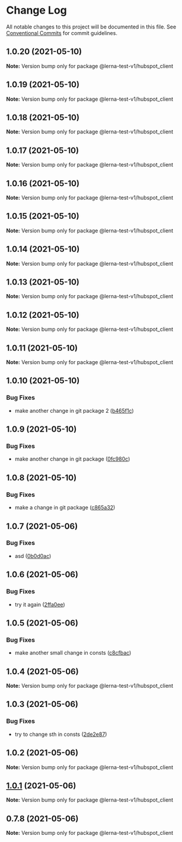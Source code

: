 # Change Log

All notable changes to this project will be documented in this file.
See [Conventional Commits](https://conventionalcommits.org) for commit guidelines.

## 1.0.20 (2021-05-10)

**Note:** Version bump only for package @lerna-test-v1/hubspot_client





## 1.0.19 (2021-05-10)

**Note:** Version bump only for package @lerna-test-v1/hubspot_client





## 1.0.18 (2021-05-10)

**Note:** Version bump only for package @lerna-test-v1/hubspot_client





## 1.0.17 (2021-05-10)

**Note:** Version bump only for package @lerna-test-v1/hubspot_client





## 1.0.16 (2021-05-10)

**Note:** Version bump only for package @lerna-test-v1/hubspot_client





## 1.0.15 (2021-05-10)

**Note:** Version bump only for package @lerna-test-v1/hubspot_client





## 1.0.14 (2021-05-10)

**Note:** Version bump only for package @lerna-test-v1/hubspot_client





## 1.0.13 (2021-05-10)

**Note:** Version bump only for package @lerna-test-v1/hubspot_client





## 1.0.12 (2021-05-10)

**Note:** Version bump only for package @lerna-test-v1/hubspot_client





## 1.0.11 (2021-05-10)

**Note:** Version bump only for package @lerna-test-v1/hubspot_client





## 1.0.10 (2021-05-10)


### Bug Fixes

* make another change in git package 2 ([b465f1c](https://github.com/apify/apify-shared-js/commit/b465f1c490a3e3cb295472871289bbae79f008cc))





## 1.0.9 (2021-05-10)


### Bug Fixes

* make another change in git package ([0fc980c](https://github.com/apify/apify-shared-js/commit/0fc980c5f4a15053d40ef1662add30a04d4bb290))





## 1.0.8 (2021-05-10)


### Bug Fixes

* make a change in git package ([c865a32](https://github.com/apify/apify-shared-js/commit/c865a32fca2e1b641eea20785a770134d48234b1))





## 1.0.7 (2021-05-06)


### Bug Fixes

* asd ([0b0d0ac](https://github.com/apify/apify-shared-js/commit/0b0d0ac31cf1aca6c638feeed68f3365ddc29e75))





## 1.0.6 (2021-05-06)


### Bug Fixes

* try it again ([2ffa0ee](https://github.com/apify/apify-shared-js/commit/2ffa0ee14d6e89ea0184d08c7fd58791fc192d9a))





## 1.0.5 (2021-05-06)


### Bug Fixes

* make another small change in consts ([c8cfbac](https://github.com/apify/apify-shared-js/commit/c8cfbac386a67578f75255fd6f14b7f6bfc7ee52))





## 1.0.4 (2021-05-06)

**Note:** Version bump only for package @lerna-test-v1/hubspot_client





## 1.0.3 (2021-05-06)


### Bug Fixes

* try to change sth in consts ([2de2e87](https://github.com/apify/apify-shared-js/commit/2de2e872fd09063bfe5ce2822edd5d60d6c1b051))





## 1.0.2 (2021-05-06)

**Note:** Version bump only for package @lerna-test-v1/hubspot_client





## [1.0.1](https://github.com/apify/apify-shared-js/compare/v0.7.8...v1.0.1) (2021-05-06)

**Note:** Version bump only for package @lerna-test-v1/hubspot_client





## 0.7.8 (2021-05-06)

**Note:** Version bump only for package @lerna-test-v1/hubspot_client
